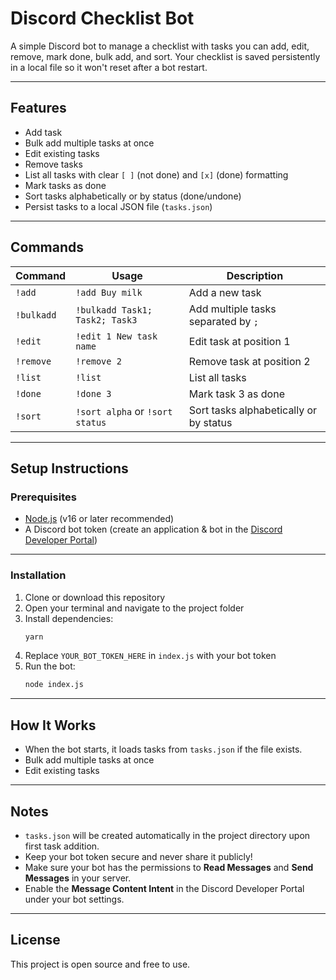 # Discord Checklist Bot

A simple Discord bot to manage a checklist with tasks you can add, edit, remove, mark done, bulk add, and sort. Your checklist is saved persistently in a local file so it won't reset after a bot restart.

---

## Features

- Add task
- Bulk add multiple tasks at once
- Edit existing tasks
- Remove tasks
- List all tasks with clear `[ ]` (not done) and `[x]` (done) formatting
- Mark tasks as done
- Sort tasks alphabetically or by status (done/undone)
- Persist tasks to a local JSON file (`tasks.json`)

---

## Commands

| Command    | Usage                           | Description                            |
| ---------- | ------------------------------- | -------------------------------------- |
| `!add`     | `!add Buy milk`                 | Add a new task                         |
| `!bulkadd` | `!bulkadd Task1; Task2; Task3`  | Add multiple tasks separated by `;`    |
| `!edit`    | `!edit 1 New task name`         | Edit task at position 1                |
| `!remove`  | `!remove 2`                     | Remove task at position 2              |
| `!list`    | `!list`                         | List all tasks                         |
| `!done`    | `!done 3`                       | Mark task 3 as done                    |
| `!sort`    | `!sort alpha` or `!sort status` | Sort tasks alphabetically or by status |

---

## Setup Instructions

### Prerequisites

- [Node.js](https://nodejs.org/) (v16 or later recommended)
- A Discord bot token (create an application & bot in the [Discord Developer Portal](https://discord.com/developers/applications))

---

### Installation

1. Clone or download this repository
2. Open your terminal and navigate to the project folder
3. Install dependencies:
   ```bash
   yarn
   ```
4. Replace `YOUR_BOT_TOKEN_HERE` in `index.js` with your bot token
5. Run the bot:
   ```bash
   node index.js
   ```

---

## How It Works

- When the bot starts, it loads tasks from `tasks.json` if the file exists.
- Bulk add multiple tasks at once
- Edit existing tasks

---

## Notes

- `tasks.json` will be created automatically in the project directory upon first task addition.
- Keep your bot token secure and never share it publicly!
- Make sure your bot has the permissions to **Read Messages** and **Send Messages** in your server.
- Enable the **Message Content Intent** in the Discord Developer Portal under your bot settings.

---

## License

This project is open source and free to use.
